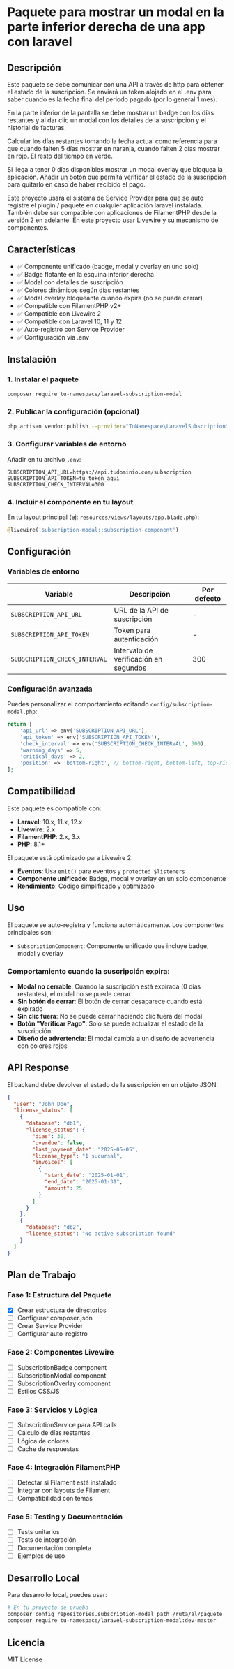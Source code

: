 # Paquete para mostrar un modal en la parte inferior derecha de una app con laravel

## Descripción

Este paquete se debe comunicar con una API a través de http para obtener el estado de la suscripción. Se enviará un token alojado en el .env para saber cuando es la fecha final del periodo pagado (por lo general 1 mes).

En la parte inferior de la pantalla se debe mostrar un badge con los días restantes y al dar clic un modal con los detalles de la suscripción y el historial de facturas. 

Calcular los días restantes tomando la fecha actual como referencia para que cuando falten 5 días mostrar en naranja, cuando falten 2 días mostrar en rojo. El resto del tiempo en verde.

Si llega a tener 0 días disponibles mostrar un modal overlay que bloquea la aplicación. Añadir un botón que permita verificar el estado de la suscripción para quitarlo en caso de haber recibido el pago.

Este proyecto usará el sistema de Service Provider para que se auto registre el plugin / paquete en cualquier aplicación laravel instalada. También debe ser compatible con aplicaciones de FilamentPHP desde la versión 2 en adelante. En este proyecto usar Livewire y su mecanismo de componentes.

## Características

- ✅ Componente unificado (badge, modal y overlay en uno solo)
- ✅ Badge flotante en la esquina inferior derecha
- ✅ Modal con detalles de suscripción
- ✅ Colores dinámicos según días restantes
- ✅ Modal overlay bloqueante cuando expira (no se puede cerrar)
- ✅ Compatible con FilamentPHP v2+
- ✅ Compatible con Livewire 2
- ✅ Compatible con Laravel 10, 11 y 12
- ✅ Auto-registro con Service Provider
- ✅ Configuración vía .env

## Instalación

### 1. Instalar el paquete

```bash
composer require tu-namespace/laravel-subscription-modal
```

### 2. Publicar la configuración (opcional)

```bash
php artisan vendor:publish --provider="TuNamespace\LaravelSubscriptionModal\LaravelSubscriptionModalServiceProvider"
```

### 3. Configurar variables de entorno

Añadir en tu archivo `.env`:

```env
SUBSCRIPTION_API_URL=https://api.tudominio.com/subscription
SUBSCRIPTION_API_TOKEN=tu_token_aqui
SUBSCRIPTION_CHECK_INTERVAL=300
```

### 4. Incluir el componente en tu layout

En tu layout principal (ej: `resources/views/layouts/app.blade.php`):

```php
@livewire('subscription-modal::subscription-component')
```

## Configuración

### Variables de entorno

| Variable | Descripción | Por defecto |
|----------|-------------|-------------|
| `SUBSCRIPTION_API_URL` | URL de la API de suscripción | - |
| `SUBSCRIPTION_API_TOKEN` | Token para autenticación | - |
| `SUBSCRIPTION_CHECK_INTERVAL` | Intervalo de verificación en segundos | 300 |

### Configuración avanzada

Puedes personalizar el comportamiento editando `config/subscription-modal.php`:

```php
return [
    'api_url' => env('SUBSCRIPTION_API_URL'),
    'api_token' => env('SUBSCRIPTION_API_TOKEN'),
    'check_interval' => env('SUBSCRIPTION_CHECK_INTERVAL', 300),
    'warning_days' => 5,
    'critical_days' => 2,
    'position' => 'bottom-right', // bottom-right, bottom-left, top-right, top-left
];
```

## Compatibilidad

Este paquete es compatible con:

- **Laravel**: 10.x, 11.x, 12.x
- **Livewire**: 2.x
- **FilamentPHP**: 2.x, 3.x
- **PHP**: 8.1+

El paquete está optimizado para Livewire 2:

- **Eventos**: Usa `emit()` para eventos y `protected $listeners`
- **Componente unificado**: Badge, modal y overlay en un solo componente
- **Rendimiento**: Código simplificado y optimizado

## Uso

El paquete se auto-registra y funciona automáticamente. Los componentes principales son:

- `SubscriptionComponent`: Componente unificado que incluye badge, modal y overlay

### Comportamiento cuando la suscripción expira:

- **Modal no cerrable**: Cuando la suscripción está expirada (0 días restantes), el modal no se puede cerrar
- **Sin botón de cerrar**: El botón de cerrar desaparece cuando está expirado
- **Sin clic fuera**: No se puede cerrar haciendo clic fuera del modal
- **Botón "Verificar Pago"**: Solo se puede actualizar el estado de la suscripción
- **Diseño de advertencia**: El modal cambia a un diseño de advertencia con colores rojos

## API Response

El backend debe devolver el estado de la suscripción en un objeto JSON:

```json
{
  "user": "John Doe",
  "license_status": [
    {
      "database": "db1",
      "license_status": {
        "dias": 30,
        "overdue": false,
        "last_payment_date": "2025-05-05",
        "license_type": "1 sucursal",
        "invoices": [
          {
            "start_date": "2025-01-01",
            "end_date": "2025-01-31",
            "amount": 25
          }
        ]
      }
    },
    {
      "database": "db2",
      "license_status": "No active subscription found"
    }
  ]
}
```

## Plan de Trabajo

### Fase 1: Estructura del Paquete
- [x] Crear estructura de directorios
- [ ] Configurar composer.json
- [ ] Crear Service Provider
- [ ] Configurar auto-registro

### Fase 2: Componentes Livewire
- [ ] SubscriptionBadge component
- [ ] SubscriptionModal component  
- [ ] SubscriptionOverlay component
- [ ] Estilos CSS/JS

### Fase 3: Servicios y Lógica
- [ ] SubscriptionService para API calls
- [ ] Cálculo de días restantes
- [ ] Lógica de colores
- [ ] Cache de respuestas

### Fase 4: Integración FilamentPHP
- [ ] Detectar si Filament está instalado
- [ ] Integrar con layouts de Filament
- [ ] Compatibilidad con temas

### Fase 5: Testing y Documentación
- [ ] Tests unitarios
- [ ] Tests de integración
- [ ] Documentación completa
- [ ] Ejemplos de uso

## Desarrollo Local

Para desarrollo local, puedes usar:

```bash
# En tu proyecto de prueba
composer config repositories.subscription-modal path /ruta/al/paquete
composer require tu-namespace/laravel-subscription-modal:dev-master
```

## Licencia

MIT License
